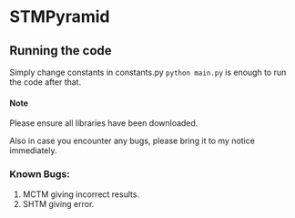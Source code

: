 # STMPyramid
## Running the code
Simply change constants in constants.py 
```python main.py``` is enough to run the code after that.

#### Note
Please ensure all libraries have been downloaded.

Also in case you encounter any bugs, please bring it to my notice immediately.

### Known Bugs:
1. MCTM giving incorrect results.
2. SHTM giving error.
